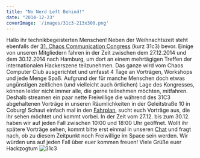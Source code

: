 ```yaml
---
title: "No Nerd Left Behind!"
date: "2014-12-23"
coverImage: '/images/31c3-213x300.png'
---
```


Hallo ihr technikbegeisterten Menschen! Neben der Weihnachtszeit steht ebenfalls der [31\. Chaos Communication Congress](https://events.ccc.de/congress/2014/wiki/Main_Page) (kurz 31c3) bevor. Einige von unseren Mitgliedern fahren in der Zeit zwischen dem 27.12.2014 und dem 30.12.2014 nach Hamburg, um dort an einem mehrtägigen Treffen der internationalen Hackerszene teilzunehmen. Das ganze wird vom Chaos Computer Club ausgerichtet und umfasst 4 Tage an Vorträgen, Workshops und jede Menge Spaß. Aufgrund der für manche Menschen doch etwas ungünstigen zeitlichen (und vielleicht auch örtlichen) Lage des Kongresses, können leider nicht immer alle, die gerne teilnehmen möchten, mitfahren. Deshalb streamen ein paar nette Freiwillige die während des 31C3 abgehaltenen Vorträge in unseren Räumlichkeiten in der Geleitstraße 10 in Coburg! Schaut einfach mal in den [Fahrplan](http://events.ccc.de/congress/2014/Fahrplan/), sucht euch Vorträge aus, die ihr sehen möchtet und kommt vorbei. In der Zeit vom 27.12. bis zum 30.12. haben wir auf jeden Fall zwischen 10:00 und 18:00 Uhr geöffnet. Wollt ihr spätere Vorträge sehen, kommt bitte erst einmal in unseren [Chat](https://hackzogtum-coburg.de/?page_id=36) und fragt nach, ob zu diesem Zeitpunkt noch Freiwillige im Space sein werden. Wir würden uns auf jeden Fall über euer kommen freuen! Viele Grüße euer Hackzogtum ![31c3](/images/31c3-213x300.png)
